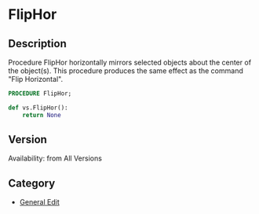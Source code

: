 # FlipHor

## Description
Procedure FlipHor horizontally mirrors selected objects about the center of the object(s). This procedure produces the same effect as the command "Flip Horizontal".

```pascal
PROCEDURE FlipHor;
```

```python
def vs.FlipHor():
    return None
```

## Version
Availability: from All Versions

## Category
* [General Edit](../Categories/General%20Edit.md)
